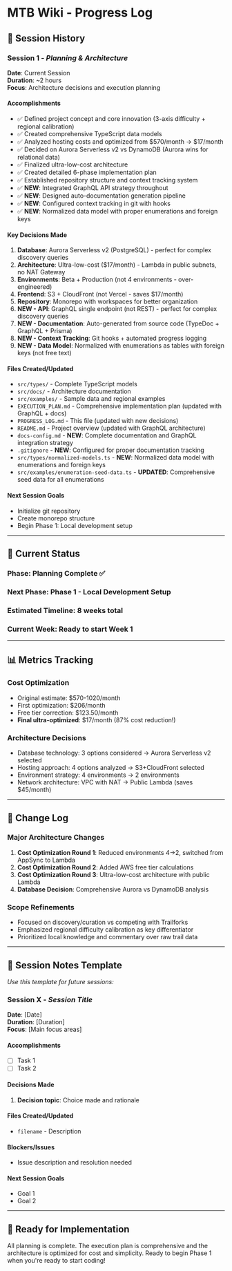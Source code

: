 # MTB Wiki - Progress Log

## 📅 **Session History**

### **Session 1** - *Planning & Architecture*
**Date**: Current Session  
**Duration**: ~2 hours  
**Focus**: Architecture decisions and execution planning

#### **Accomplishments**
- ✅ Defined project concept and core innovation (3-axis difficulty + regional calibration)
- ✅ Created comprehensive TypeScript data models
- ✅ Analyzed hosting costs and optimized from $570/month → $17/month
- ✅ Decided on Aurora Serverless v2 vs DynamoDB (Aurora wins for relational data)
- ✅ Finalized ultra-low-cost architecture
- ✅ Created detailed 6-phase implementation plan
- ✅ Established repository structure and context tracking system
- ✅ **NEW**: Integrated GraphQL API strategy throughout
- ✅ **NEW**: Designed auto-documentation generation pipeline
- ✅ **NEW**: Configured context tracking in git with hooks
- ✅ **NEW**: Normalized data model with proper enumerations and foreign keys

#### **Key Decisions Made**
1. **Database**: Aurora Serverless v2 (PostgreSQL) - perfect for complex discovery queries
2. **Architecture**: Ultra-low-cost ($17/month) - Lambda in public subnets, no NAT Gateway
3. **Environments**: Beta + Production (not 4 environments - over-engineered)
4. **Frontend**: S3 + CloudFront (not Vercel - saves $17/month)
5. **Repository**: Monorepo with workspaces for better organization
6. **NEW - API**: GraphQL single endpoint (not REST) - perfect for complex discovery queries
7. **NEW - Documentation**: Auto-generated from source code (TypeDoc + GraphQL + Prisma)
8. **NEW - Context Tracking**: Git hooks + automated progress logging
9. **NEW - Data Model**: Normalized with enumerations as tables with foreign keys (not free text)

#### **Files Created/Updated**
- `src/types/` - Complete TypeScript models
- `src/docs/` - Architecture documentation
- `src/examples/` - Sample data and regional examples
- `EXECUTION_PLAN.md` - Comprehensive implementation plan (updated with GraphQL + docs)
- `PROGRESS_LOG.md` - This file (updated with new decisions)
- `README.md` - Project overview (updated with GraphQL architecture)
- `docs-config.md` - **NEW**: Complete documentation and GraphQL integration strategy
- `.gitignore` - **NEW**: Configured for proper documentation tracking
- `src/types/normalized-models.ts` - **NEW**: Normalized data model with enumerations and foreign keys
- `src/examples/enumeration-seed-data.ts` - **UPDATED**: Comprehensive seed data for all enumerations

#### **Next Session Goals**
- Initialize git repository
- Create monorepo structure
- Begin Phase 1: Local development setup

---

## 🎯 **Current Status**

### **Phase**: Planning Complete ✅
### **Next Phase**: Phase 1 - Local Development Setup
### **Estimated Timeline**: 8 weeks total
### **Current Week**: Ready to start Week 1

---

## 📊 **Metrics Tracking**

### **Cost Optimization**
- Original estimate: $570-1020/month
- First optimization: $206/month
- Free tier correction: $123.50/month
- **Final ultra-optimized**: $17/month (87% cost reduction!)

### **Architecture Decisions**
- Database technology: 3 options considered → Aurora Serverless v2 selected
- Hosting approach: 4 options analyzed → S3+CloudFront selected
- Environment strategy: 4 environments → 2 environments
- Network architecture: VPC with NAT → Public Lambda (saves $45/month)

---

## 🔄 **Change Log**

### **Major Architecture Changes**
1. **Cost Optimization Round 1**: Reduced environments 4→2, switched from AppSync to Lambda
2. **Cost Optimization Round 2**: Added AWS free tier calculations
3. **Cost Optimization Round 3**: Ultra-low-cost architecture with public Lambda
4. **Database Decision**: Comprehensive Aurora vs DynamoDB analysis

### **Scope Refinements**
- Focused on discovery/curation vs competing with Trailforks
- Emphasized regional difficulty calibration as key differentiator
- Prioritized local knowledge and commentary over raw trail data

---

## 📝 **Session Notes Template**

*Use this template for future sessions:*

### **Session X** - *Session Title*
**Date**: [Date]  
**Duration**: [Duration]  
**Focus**: [Main focus areas]

#### **Accomplishments**
- [ ] Task 1
- [ ] Task 2

#### **Decisions Made**
1. **Decision topic**: Choice made and rationale

#### **Files Created/Updated**
- `filename` - Description

#### **Blockers/Issues**
- Issue description and resolution needed

#### **Next Session Goals**
- Goal 1
- Goal 2

---

## 🎯 **Ready for Implementation**
All planning is complete. The execution plan is comprehensive and the architecture is optimized for cost and simplicity. Ready to begin Phase 1 when you're ready to start coding! 
